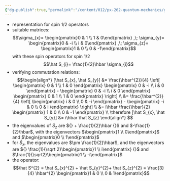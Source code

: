 ```yaml
---
{"dg-publish":true,"permalink":"/content/012/px-262-quantum-mechanics/g-measurement-of-angular-momentum/px-262-g4-pauli-spin-matrices/","noteIcon":"1","created":"2024-11-25T11:32:10.229+00:00","updated":"2024-11-26T18:12:42.824+00:00"}
---
```


- representation for spin $1/2$ operators
- suitable matrices:
$$\sigma_{x}= \begin{pmatrix}0 & 1 \\ 1 & 0\end{pmatrix} ,\; \sigma_{y}= \begin{pmatrix}0 & -i \\ i & 0\end{pmatrix} ,\; \sigma_{z}= \begin{pmatrix}1 & 0 \\ 0 & -1\end{pmatrix}$$
with these spin operators for spin $1/2$
$$\hat S_{i}= \frac{1}{2}\hbar \sigma_{i}$$
- verifying commutation relations:
$$\begin{align*}
[\hat S_{x}, \hat S_{y}] &= \frac{\hbar^{2}}{4} \left[ \begin{pmatrix} 0 & 1 \\ 1 & 0  \end{pmatrix} \begin{pmatrix} 0 & -i \\ i & 0  \end{pmatrix} - \begin{pmatrix} 0 & -i \\ i & 0  \end{pmatrix} \begin{pmatrix} 0 & 1 \\ 1 & 0  \end{pmatrix} \right] \\
&= \frac{\hbar^{2}}{4} \left[ \begin{pmatrix} i & 0 \\ 0 & -i  \end{pmatrix} - \begin{pmatrix} -i & 0 \\ 0 & i  \end{pmatrix} \right] \\ &= i\hbar \frac{\hbar}{2} \begin{pmatrix} 1 & 0 \\ 0 & -1  \end{pmatrix} \\
\therefore [\hat S_{x}, \hat S_{y}] &= i\hbar \hat S_{z}
\end{align*}
$$
- the eigenvalues of $\hat S_z$ are ${} + \frac{1}{2}\hbar {}$ and $-\frac{1}{2}\hbar$, with the eigenvectors $\begin{pmatrix}1 \\ 0\end{pmatrix}$ and $\begin{pmatrix}0  \\ 1\end{pmatrix}$
- for $\hat S_{x}$, the eigenvalues are $\pm \frac{1}{2}\hbar$, and the eigenvectors are ${} \frac{1}{\sqrt 2}\begin{pmatrix}1 \\ i\end{pmatrix} {}$ and $\frac{1}{\sqrt2}\begin{pmatrix}1  \\ -i\end{pmatrix}$
- the operator:
$$\hat S^{2} = \hat S_{x}^{2} + \hat S_{y}^{2}+ \hat S_{z}^{2} = \frac{3}{4} \hbar^{2} \begin{pmatrix}1 & 0 \\ 0 & 1\end{pmatrix}$$
